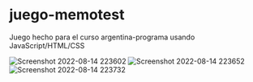 # juego-memotest
 Juego hecho para el curso argentina-programa usando JavaScript/HTML/CSS

![Screenshot 2022-08-14 223602](https://user-images.githubusercontent.com/101474625/184563849-422df391-7df4-4650-8833-ac71dab3f089.png)
![Screenshot 2022-08-14 223652](https://user-images.githubusercontent.com/101474625/184563852-e328bd41-3661-4d16-a0ab-e196688d7290.png)
![Screenshot 2022-08-14 223732](https://user-images.githubusercontent.com/101474625/184563853-63c22c8a-2310-4395-bcdd-3fd29a6d5b0f.png)

